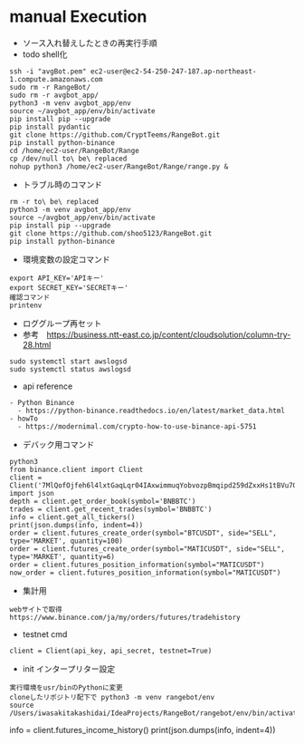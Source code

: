# manual Execution
- ソース入れ替えしたときの再実行手順
- todo shell化
```
ssh -i "avgBot.pem" ec2-user@ec2-54-250-247-187.ap-northeast-1.compute.amazonaws.com
sudo rm -r RangeBot/
sudo rm -r avgbot_app/
python3 -m venv avgbot_app/env
source ~/avgbot_app/env/bin/activate
pip install pip --upgrade
pip install pydantic
git clone https://github.com/CryptTeems/RangeBot.git
pip install python-binance
cd /home/ec2-user/RangeBot/Range
cp /dev/null to\ be\ replaced 
nohup python3 /home/ec2-user/RangeBot/Range/range.py &
```
- トラブル時のコマンド
```
rm -r to\ be\ replaced 
python3 -m venv avgbot_app/env
source ~/avgbot_app/env/bin/activate
pip install pip --upgrade
git clone https://github.com/shoo5123/RangeBot.git
pip install python-binance
```
- 環境変数の設定コマンド
```
export API_KEY='APIキー'
export SECRET_KEY='SECRETキー'
確認コマンド
printenv
```
- ロググループ再セット
- 参考　https://business.ntt-east.co.jp/content/cloudsolution/column-try-28.html
```
sudo systemctl start awslogsd
sudo systemctl status awslogsd
```

- api reference
```
- Python Binance 
  - https://python-binance.readthedocs.io/en/latest/market_data.html
- howTo
  - https://modernimal.com/crypto-how-to-use-binance-api-5751
```
- デバック用コマンド
```
python3
from binance.client import Client
client = Client('7MlQofOjfeh6l4lxtGaqLqr04IAxwimmuqYobvozpBmqipd259dZxxHs1tBVu70a','eIIwHSRH6bpKAlAmAfhVDMjt1pmRopvSp54uC9fVF09PnYmCwS4ye2rwpsfsWOa3')
import json
depth = client.get_order_book(symbol='BNBBTC')
trades = client.get_recent_trades(symbol='BNBBTC')
info = client.get_all_tickers()
print(json.dumps(info, indent=4))
order = client.futures_create_order(symbol="BTCUSDT", side="SELL", type='MARKET', quantity=100)
order = client.futures_create_order(symbol="MATICUSDT", side="SELL", type='MARKET', quantity=6)
order = client.futures_position_information(symbol="MATICUSDT")
now_order = client.futures_position_information(symbol="MATICUSDT")
```

- 集計用
```
webサイトで取得
https://www.binance.com/ja/my/orders/futures/tradehistory
```


- testnet cmd
```
client = Client(api_key, api_secret, testnet=True)
```

- init インタープリター設定
```
実行環境をusr/binのPythonに変更
cloneしたリポジトリ配下で python3 -m venv rangebot/env
source /Users/iwasakitakashidai/IdeaProjects/RangeBot/rangebot/env/bin/activate
```

info = client.futures_income_history()
print(json.dumps(info, indent=4))
